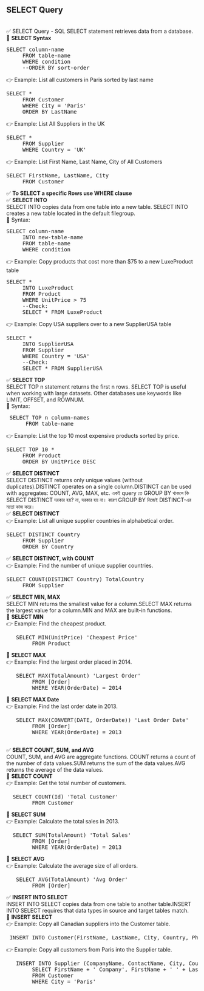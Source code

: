 ## SELECT Query 
<br>
✅ SELECT Query - SQL SELECT statement retrieves data from a database.<br> 
	🔹 <b>SELECT Syntax </b>
<pre>SELECT column-name 
	 FROM table-name 
	 WHERE condition 
	 --ORDER BY sort-order </pre>   
	👉 Example: List all customers in Paris sorted by last name 
<pre>SELECT * 
	 FROM Customer
	 WHERE City = 'Paris'
	 ORDER BY LastName </pre>
	👉 Example: List All Suppliers in the UK
<pre>SELECT * 
	 FROM Supplier
	 WHERE Country = 'UK' </pre>
	👉 Example: List First Name, Last Name, City of All Customers 
<pre>SELECT FirstName, LastName, City
	 FROM Customer </pre> 
✅ <b>To SELECT a specific Rows use WHERE clause</b> <br>
✅ <b>SELECT INTO</b> <br> SELECT INTO copies data from one table into a new table. SELECT INTO creates a new table located in the default filegroup.  <br> 
	🔹 Syntax: 
<pre>SELECT column-name 
	 INTO new-table-name 
	 FROM table-name 
	 WHERE condition </pre>
	👉 Example: Copy products that cost more than $75 to a new LuxeProduct table 
<pre>SELECT * 
	 INTO LuxeProduct 
	 FROM Product
	 WHERE UnitPrice > 75 
	 --Check:
     SELECT * FROM LuxeProduct </pre>
	👉 Example: Copy USA suppliers over to a new SupplierUSA table
<pre>SELECT * 
	 INTO SupplierUSA 
	 FROM Supplier
	 WHERE Country = 'USA' 
	 --Check: 
     SELECT * FROM SupplierUSA </pre>
✅ <b>SELECT TOP</b> <br> SELECT TOP n statement returns the first n rows. SELECT TOP is useful when working with large datasets. Other databases use keywords like LIMIT, OFFSET, and ROWNUM.  <br> 
	🔹 Syntax: 
<pre> SELECT TOP n column-names 
	  FROM table-name  </pre> 
	👉 Example: List the top 10 most expensive products sorted by price.
<pre>SELECT TOP 10 * 
	 FROM Product
	 ORDER BY UnitPrice DESC  </pre>	
✅ <b>SELECT DISTINCT </b> <br> SELECT DISTINCT returns only unique values (without duplicates).DISTINCT operates on a single column.DISTINCT can be used with aggregates: COUNT, AVG, MAX, etc. একই query তে GROUP BY থাকলে কি SELECT DISTINCT দরকার হয়? না, দরকার হয় না। কারণ GROUP BY নিজেই DISTINCT-এর মতো কাজ করে।  <br> 
✅ <b>SELECT DISTINCT</b> <br> 
	👉 Example: List all unique supplier countries in alphabetical order. 
<pre>SELECT DISTINCT Country
	 FROM Supplier
	 ORDER BY Country</pre>
✅ <b>SELECT DISTINCT, with COUNT</b> <br> 
	👉 Example: Find the number of unique supplier countries. 
<pre>SELECT COUNT(DISTINCT Country) TotalCountry
	 FROM Supplier </pre>		
✅ <b>SELECT MIN, MAX </b> <br> SELECT MIN returns the smallest value for a column.SELECT MAX returns the largest value for a column.MIN and MAX are built-in functions. <br> 
	🔹 <b>SELECT MIN </b>  <br> 
	👉 Example: Find the cheapest product.  
<pre>   SELECT MIN(UnitPrice) 'Cheapest Price'
		FROM Product </pre> 	
	🔹 <b>SELECT MAX </b>  <br> 
	👉 Example: Find the largest order placed in 2014. 
<pre>   SELECT MAX(TotalAmount) 'Largest Order'
		FROM [Order] 
		WHERE YEAR(OrderDate) = 2014 </pre>	
	🔹 <b>SELECT MAX Date  </b> <br> 
	👉 Example: Find the last order date in 2013.  
<pre>   SELECT MAX(CONVERT(DATE, OrderDate)) 'Last Order Date'
		FROM [Order]
		WHERE YEAR(OrderDate) = 2013 <br> </pre>	
✅ <b>SELECT COUNT, SUM, and AVG </b> <br> COUNT, SUM, and AVG are aggregate functions. COUNT returns a count of the number of data values.SUM returns the sum of the data values.AVG returns the average of the data values. <br> 
	🔹 <b>SELECT COUNT </b>  <br> 
	👉 Example: Get the total number of customers. 
<pre>  SELECT COUNT(Id) 'Total Customer'
		FROM Customer </pre>		
	🔹 <b>SELECT SUM </b>  <br> 
	👉 Example: Calculate the total sales in 2013. 
<pre>  SELECT SUM(TotalAmount) 'Total Sales'
		FROM [Order]
		WHERE YEAR(OrderDate) = 2013 </pre>
	🔹 <b>SELECT AVG </b>  <br> 
	👉 Example: Calculate the average size of all orders. 
<pre>   SELECT AVG(TotalAmount) 'Avg Order'
		FROM [Order] </pre>
✅ <b>INSERT INTO SELECT </b> <br> INSERT INTO SELECT copies data from one table to another table.INSERT INTO SELECT requires that data types in source and target tables match. <br> 
	🔹 <b> INSERT SELECT </b> <br> 
	👉 Example: Copy all Canadian suppliers into the Customer table. 
	<pre> INSERT INTO Customer(FirstName, LastName, City, Country, Phone ) </pre>	
	👉 Example: Copy all customers from Paris into the Supplier table.
<pre>   INSERT INTO Supplier (CompanyName, ContactName, City, Country, Phone)
		SELECT FirstName + ' Company', FirstName + ' ' + LastName, City, Country, Phone
		FROM Customer
		WHERE City = 'Paris'
 </pre>
		


  
